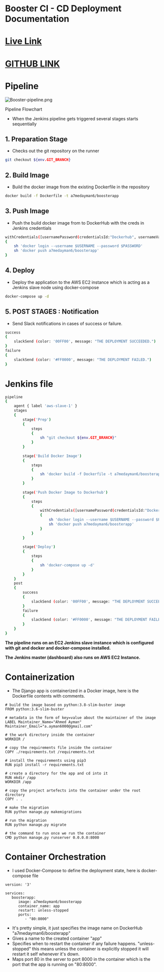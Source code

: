 # Booster CI - CD Deployment Documentation

# [Live Link](http://13.59.226.101/)

# [GITHUB LINK](https://github.com/a7medayman6/Booster_CI_CD_Project)

# Pipeline

![Booster-pipeline.png](Booster-pipeline.png)

Pipeline Flowchart

- When the Jenkins pipeline gets triggered several stages starts sequentially

## 1. Preparation Stage

- Checks out the git repository on the runner

```bash
git checkout ${env.GIT_BRANCH}
```

## 2. Build Image

- Build the docker image from the existing Dockerfile in the repository

```bash
docker build -f Dockerfile -t a7medayman6/boosterapp 
```

## 3. Push Image

- Push the build docker image from to DockerHub with the creds in Jenkins credentials

```bash
withCredentials([usernamePassword(credentialsId:"Dockerhub", usernameVariable: 'USERNAME', passwordVariable: 'PASSWORD')])
{
    sh 'docker login --username $USERNAME --password $PASSWORD'
    sh 'docker push a7medayman6/boosterapp'
}
```

## 4. Deploy

- Deploy the application to the AWS EC2 instance which is acting as a Jenkins slave node using docker-compose

```bash
docker-compose up -d
```

## 5. POST STAGES : Notification

- Send Slack notifications in cases of success or failure.

```bash
success
{
    slackSend (color: '00FF00', message: "THE DEPLOYMENT SUCCEEDED.")
}
failure
{
    slackSend (color: '#FF0000', message: "THE DEPLOYMENT FAILED.")
}
```

# Jenkins file

```bash
pipeline
{
    agent { label 'aws-slave-1' }
    stages
    {
        stage('Prep')
        {
            steps
            {
                sh "git checkout ${env.GIT_BRANCH}"
            }
        }
    
        stage('Build Docker Image')
        {
            steps
            {
                sh 'docker build -f Dockerfile -t a7medayman6/boosterapp .'
            }
        }
        
        stage('Push Docker Image to Dockerhub')
        {
            steps
            {
                withCredentials([usernamePassword(credentialsId:"Dockerhub", usernameVariable: 'USERNAME', passwordVariable: 'PASSWORD')])
                {
                    sh 'docker login --username $USERNAME --password $PASSWORD'
                    sh 'docker push a7medayman6/boosterapp'
                }
            }
        }
        
        stage('Deploy')
        {
            steps
            {
                sh 'docker-compose up -d'
            }
        }
    }
    post
    {
        success
        {
            slackSend (color: '00FF00', message: "THE DEPLOYMENT SUCCEEDED.")
        }
        failure
        {
            slackSend (color: '#FF0000', message: "THE DEPLOYMENT FAILED.")
        }
    }
}
```

**The pipeline runs on an EC2 Jenkins slave instance which is configured with git and docker and docker-compose installed.** 

**The Jenkins master (dashboard) also runs on AWS EC2 Instance.**

# Containerization

- The Django app is containerized in a Docker image, here is the Dockerfile contents with comments.

```docker
# build the image based on python:3.8-slim-buster image
FROM python:3.6-slim-buster

# metadata in the form of key=value about the maintainer of the image
LABEL Maintainer_Name="Ahmed Ayman" Maintainer_Email="a.ayman6000@gmail.com" 

# the work directory inside the container
WORKDIR /

# copy the requirements file inside the container
COPY ./requirements.txt /requirements.txt

# install the requirements using pip3
RUN pip3 install -r requirements.txt

# create a directory for the app and cd into it
RUN mkdir /app
WORKDIR /app

# copy the project artefects into the container under the root directory
COPY . .

# make the migration
RUN python manage.py makemigrations

# run the migration 
RUN python manage.py migrate

# the command to run once we run the container 
CMD python manage.py runserver 0.0.0.0:8000
```

# Container Orchestration

- I used Docker-Compose to define the deployment state, here is docker-compose file

```docker
version: '3'

services:
   boosterapp:
      image: a7medayman6/boosterapp
      container_name: app
      restart: unless-stopped
      ports:
         - "80:8000"
```

- It's pretty simple, it just specifies the image name on DockerHub  "a7medayman6/boosterapp"
- Gives a name to the created container "app"
- Specifies when to restart the container if any failure happens. "unless-stopped" this means unless the container is explicitly stopped it will restart it self whenever it's down.
- Maps port 80 in the server to port 8000 in the container which is the port that the app is running on "80:8000".
